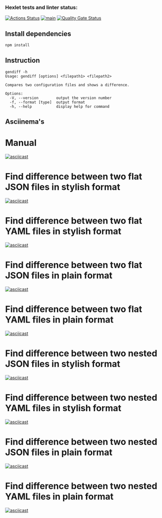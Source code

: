### Hexlet tests and linter status:

[![Actions Status](https://github.com/notivri/frontend-project-46/actions/workflows/hexlet-check.yml/badge.svg)](https://github.com/notivri/frontend-project-46/actions)
[![main](https://github.com/notivri/frontend-project-46/actions/workflows/main.yml/badge.svg)](https://github.com/notivri/frontend-project-46/actions/workflows/main.yml)
[![Quality Gate Status](https://sonarcloud.io/api/project_badges/measure?project=notivri_frontend-project-46&metric=alert_status)](https://sonarcloud.io/summary/new_code?id=notivri_frontend-project-46)

## Install dependencies

```sh
npm install
```

## Instruction

```
gendiff -h
Usage: gendiff [options] <filepath1> <filepath2>

Compares two configuration files and shows a difference.

Options:
  -V, --version        output the version number
  -f, --format [type]  output format
  -h, --help           display help for command
```

## Asciinema's

# Manual

[![asciicast](https://asciinema.org/a/PsOAvev8TELoVc5dCATyGjzNI.svg)](https://asciinema.org/a/PsOAvev8TELoVc5dCATyGjzNI)

# Find difference between two flat JSON files in stylish format

[![asciicast](https://asciinema.org/a/k0zM38AtjpMImxYtEP5bvgyQb.svg)](https://asciinema.org/a/k0zM38AtjpMImxYtEP5bvgyQb)

# Find difference between two flat YAML files in stylish format

[![asciicast](https://asciinema.org/a/ZCkuepiwah2EMmhJHfQPLFRAr.svg)](https://asciinema.org/a/ZCkuepiwah2EMmhJHfQPLFRAr)

# Find difference between two flat JSON files in plain format

[![asciicast](https://asciinema.org/a/fJFDRfzN8rsjKY0Un1bg6Jt1X.svg)](https://asciinema.org/a/fJFDRfzN8rsjKY0Un1bg6Jt1X)

# Find difference between two flat YAML files in plain format

[![asciicast](https://asciinema.org/a/EU0mXmboTvviHVJIKVaA8JGyX.svg)](https://asciinema.org/a/EU0mXmboTvviHVJIKVaA8JGyX)

# Find difference between two nested JSON files in stylish format

[![asciicast](https://asciinema.org/a/dunNnAWkWXixEpBDYFTGibRfD.svg)](https://asciinema.org/a/dunNnAWkWXixEpBDYFTGibRfD)

# Find difference between two nested YAML files in stylish format

[![asciicast](https://asciinema.org/a/cZmxEdBW60z7IHnWTAHkYLMWU.svg)](https://asciinema.org/a/cZmxEdBW60z7IHnWTAHkYLMWU)

# Find difference between two nested JSON files in plain format

[![asciicast](https://asciinema.org/a/2zLXeMu0xFCSmhch5dvL9YtVe.svg)](https://asciinema.org/a/2zLXeMu0xFCSmhch5dvL9YtVe)

# Find difference between two nested YAML files in plain format

[![asciicast](https://asciinema.org/a/L49ZYANTnIumqdOPz870DV8v4.svg)](https://asciinema.org/a/L49ZYANTnIumqdOPz870DV8v4)
